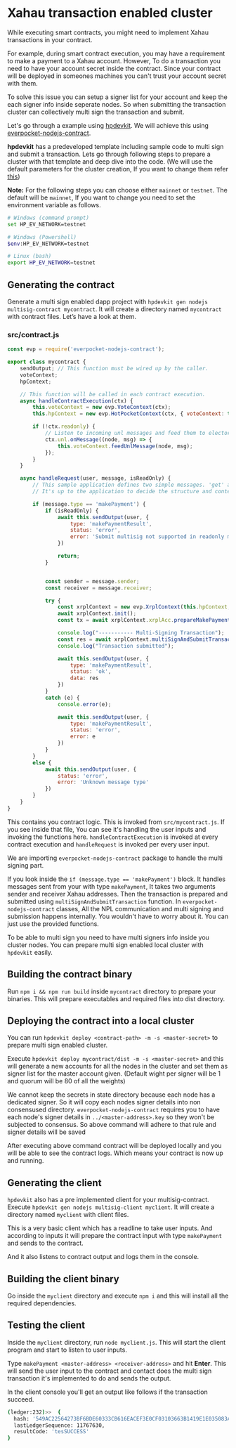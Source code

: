 # Xahau transaction enabled cluster

While executing smart contracts, you might need to implement Xahau transactions in your contract.

For example, during smart contract execution, you may have a requirement to make a payment to a Xahau account. However, To do a transaction you need to have your account secret inside the contract. Since your contract will be deployed in someones machines you can't trust your account secret with them.

To solve this issue you can setup a signer list for your account and keep the each signer info inside seperate nodes. So when submitting the transaction cluster can collectively multi sign the transaction and submit.

Let's go through a example using [hpdevkit](../hpdevkit/overview.md). We will achieve this using [everpocket-nodejs-contract](https://www.npmjs.com/package/everpocket-nodejs-contract).

**hpdevkit** has a predeveloped template including sample code to multi sign and submit a transaction. Lets go through following steps to prepare a cluster with that template and deep dive into the code. (We will use the default parameters for the cluster creation, If you want to change them refer [this](../hpdevkit/overview.md#advanced-usage))

**Note:** For the following steps you can choose either `mainnet` or `testnet`. The default will be `mainnet`, If you want to change you need to set the environment variable as follows.
```bash
# Windows (command prompt)
set HP_EV_NETWORK=testnet

# Windows (Powershell)
$env:HP_EV_NETWORK=testnet

# Linux (bash)
export HP_EV_NETWORK=testnet
``` 

## Generating the contract
Generate a multi sign enabled dapp project with `hpdevkit gen nodejs multisig-contract mycontract`. It will create a directory named `mycontract` with contract files. Let’s have a look at them.

### src/contract.js

```javascript
const evp = require('everpocket-nodejs-contract');

export class mycontract {
    sendOutput; // This function must be wired up by the caller.
    voteContext;
    hpContext;

    // This function will be called in each contract execution.
    async handleContractExecution(ctx) {
        this.voteContext = new evp.VoteContext(ctx);
        this.hpContext = new evp.HotPocketContext(ctx, { voteContext: this.voteContext });

        if (!ctx.readonly) {
            // Listen to incoming unl messages and feed them to elector.
            ctx.unl.onMessage((node, msg) => {
                this.voteContext.feedUnlMessage(node, msg);
            });
        }
    }

    async handleRequest(user, message, isReadOnly) {
        // This sample application defines two simple messages. 'get' and 'set'.
        // It's up to the application to decide the structure and contents of messages.

        if (message.type == 'makePayment') {
            if (isReadOnly) {
                await this.sendOutput(user, {
                    type: 'makePaymentResult',
                    status: 'error',
                    error: 'Submit multisig not supported in readonly mode'
                })

                return;
            }


            const sender = message.sender;
            const receiver = message.receiver;

            try {
                const xrplContext = new evp.XrplContext(this.hpContext, sender);
                await xrplContext.init();
                const tx = await xrplContext.xrplAcc.prepareMakePayment(receiver, "1", "XRP")

                console.log("----------- Multi-Signing Transaction");
                const res = await xrplContext.multiSignAndSubmitTransaction(tx);
                console.log("Transaction submitted");

                await this.sendOutput(user, {
                    type: 'makePaymentResult',
                    status: 'ok',
                    data: res
                })
            }
            catch (e) {
                console.error(e);

                await this.sendOutput(user, {
                    type: 'makePaymentResult',
                    status: 'error',
                    error: e
                })
            }
        }
        else {
            await this.sendOutput(user, {
                status: 'error',
                error: 'Unknown message type'
            })
        }
    }
}
```

This contains you contract logic. This is invoked from `src/mycontract.js`. If you see inside that file, You can see it's handling the user inputs and invoking the functions here. `handleContractExecution` is invoked at every contract execution and `handleRequest` is invoked per every user input.

We are importing `everpocket-nodejs-contract` package to handle the multi signing part.

If you look inside the `if (message.type == 'makePayment')` block. It handles messages sent from your with type `makePayment`, It takes two arguments sender and receiver Xahau addresses.
Then the transaction is prepared and submitted using `multiSignAndSubmitTransaction` function. In `everpocket-nodejs-contract` classes, All the NPL communication and multi signing and submission happens internally. You wouldn't have to worry about it. You can just use the provided functions.

To be able to multi sign you need to have multi signers info inside you cluster nodes. You can prepare multi sign enabled local cluster with `hpdevkit` easily.

## Building the contract binary

Run `npm i && npm run build` inside `mycontract` directory to prepare your binaries. This will prepare executables and required files into dist directory.

## Deploying the contract into a local cluster

You can run `hpdevkit deploy <contract-path> -m -s <master-secret>` to prepare multi sign enabled cluster.

Execute `hpdevkit deploy mycontract/dist -m -s <master-secret>` and this will generate a new accounts for all the nodes in the cluster and set them as signer list for the master account given. (Default wight per signer will be 1 and quorum will be 80 of all the weights)

We cannot keep the secrets in state directory because each node has a dedicated signer. So it will copy each nodes signer details into non consensused directory. `everpocket-nodejs-contract` requires you to have each node's signer details in `../<master-address>.key` so they won't be subjected to consensus. So above command will adhere to that rule and signer details will be saved

After executing above command contract will be deployed locally and you will be able to see the contract logs. Which means your contract is now up and running.

## Generating the client

`hpdevkit` also has a pre implemented client for your multisig-contract. Execute `hpdevkit gen nodejs multisig-client myclient`. It will create a directory named `myclient` with client files.

This is a very basic client which has a readline to take user inputs. And according to inputs it will prepare the contract input with type `makePayment` and sends to the contract.

And it also listens to contract output and logs them in the console.

## Building the client binary

Go inside the `myclient` directory and execute `npm i` and this will install all the required dependencies.

## Testing the client

Inside the `myclient` directory, run `node myclient.js`. This will start the client program and start to listen to user inputs.

Type `makePayment <master-address> <receiver-address>` and hit **Enter**. This will send the user input to the contract and contact does the multi sign transaction it's implemented to do and sends the output.

In the client console you'll get an output like follows if the transaction succeed.

```bash
(ledger:232)>>  {
  hash: '549AC22564273BF6BDE60333CB616EACEF3E0CF03103663B1419E1E035083A57',
  lastLedgerSequence: 11767630,
  resultCode: 'tesSUCCESS'
}
```

